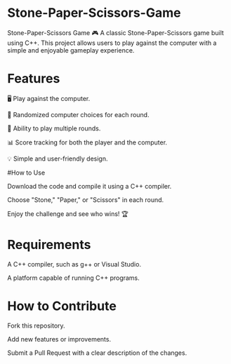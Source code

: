 # Stone-Paper-Scissors-Game
Stone-Paper-Scissors Game 🎮 A classic Stone-Paper-Scissors game built using C++. This project allows users to play against the computer with a simple and enjoyable gameplay experience.

# Features

🖥️ Play against the computer.

🤖 Randomized computer choices for each round.

🔄 Ability to play multiple rounds.

📊 Score tracking for both the player and the computer.

💡 Simple and user-friendly design.

#How to Use

Download the code and compile it using a C++ compiler.

Choose "Stone," "Paper," or "Scissors" in each round.

Enjoy the challenge and see who wins! 🏆

# Requirements

A C++ compiler, such as g++ or Visual Studio.

A platform capable of running C++ programs.

# How to Contribute

Fork this repository.

Add new features or improvements.

Submit a Pull Request with a clear description of the changes.


